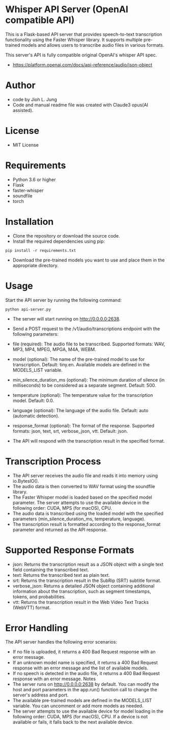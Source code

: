 # Whisper API Server (OpenAI compatible API)
This is a Flask-based API server that provides speech-to-text transcription functionality using the Faster Whisper library. It supports multiple pre-trained models and allows users to transcribe audio files in various formats.

This server's API is fully compatible original OpenAI's whisper API spec.
- https://platform.openai.com/docs/api-reference/audio/json-object

# Author
- code by Jioh L. Jung
- Code and manual readme file was created with Claude3 opus(AI assisted).

# License
- MIT License

# Requirements
- Python 3.6 or higher
- Flask
- faster-whisper
- soundfile
- torch

# Installation
- Clone the repository or download the source code.
- Install the required dependencies using pip:

```
pip install -r requirements.txt
```

- Download the pre-trained models you want to use and place them in the appropriate directory.

# Usage
Start the API server by running the following command:

```
python api-server.py
```
- The server will start running on http://0.0.0.0:2638.

- Send a POST request to the /v1/audio/transcriptions endpoint with the following parameters:
 - file (required): The audio file to be transcribed. Supported formats: WAV, MP3, MP4, MPEG, MPGA, M4A, WEBM.
 - model (optional): The name of the pre-trained model to use for transcription. Default: tiny.en. Available models are defined in the MODELS_LIST variable.
 - min_silence_duration_ms (optional): The minimum duration of silence (in milliseconds) to be considered as a separate segment. Default: 500.
 - temperature (optional): The temperature value for the transcription model. Default: 0.0.
 - language (optional): The language of the audio file. Default: auto (automatic detection).
 - response_format (optional): The format of the response. Supported formats: json, text, srt, verbose_json, vtt. Default: json.

- The API will respond with the transcription result in the specified format.

# Transcription Process
- The API server receives the audio file and reads it into memory using io.BytesIO().
- The audio data is then converted to WAV format using the soundfile library.
- The Faster Whisper model is loaded based on the specified model parameter. The server attempts to use the available device in the following order: CUDA, MPS (for macOS), CPU.
- The audio data is transcribed using the loaded model with the specified parameters (min_silence_duration_ms, temperature, language).
- The transcription result is formatted according to the response_format parameter and returned as the API response.

# Supported Response Formats
- json: Returns the transcription result as a JSON object with a single text field containing the transcribed text.
- text: Returns the transcribed text as plain text.
- srt: Returns the transcription result in the SubRip (SRT) subtitle format.
- verbose_json: Returns a detailed JSON object containing additional information about the transcription, such as segment timestamps, tokens, and probabilities.
- vtt: Returns the transcription result in the Web Video Text Tracks (WebVTT) format.

# Error Handling
The API server handles the following error scenarios:

- If no file is uploaded, it returns a 400 Bad Request response with an error message.
- If an unknown model name is specified, it returns a 400 Bad Request response with an error message and the list of available models.
- If no speech is detected in the audio file, it returns a 400 Bad Request response with an error message.
Notes
- The server runs on http://0.0.0.0:2638 by default. You can modify the host and port parameters in the app.run() function call to change the server's address and port.
- The available pre-trained models are defined in the MODELS_LIST variable. You can uncomment or add more models as needed.
- The server attempts to use the available device for model loading in the following order: CUDA, MPS (for macOS), CPU. If a device is not available or fails, it falls back to the next available device.
